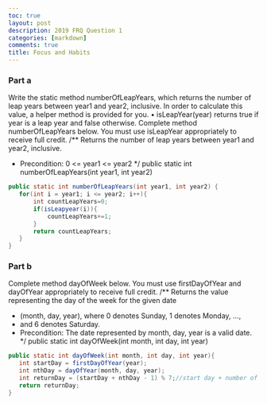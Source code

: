 ```yaml
---
toc: true
layout: post
description: 2019 FRQ Question 1
categories: [markdown]
comments: true
title: Focus and Habits
---
```


### Part a
Write the static method numberOfLeapYears, which returns the number of leap years between
year1 and year2, inclusive.
In order to calculate this value, a helper method is provided for you.
• isLeapYear(year) returns true if year is a leap year and false otherwise.
Complete method numberOfLeapYears below. You must use isLeapYear appropriately to
receive full credit.
/** Returns the number of leap years between year1 and year2, inclusive.
 * Precondition: 0 <= year1 <= year2
 */
 public static int numberOfLeapYears(int year1, int year2) 

 ```java
public static int numberOfLeapYears(int year1, int year2) {
    for(int i = year1; i <= year2; i++){
        int countLeapYears=0;
        if(isLeapyear(i)){
            countLeapYears+=1;
        }
        return countLeapYears;
    }
}
 ```
### Part b
Complete method dayOfWeek below. You must use firstDayOfYear and dayOfYear
appropriately to receive full credit.
 /** Returns the value representing the day of the week for the given date
 * (month, day, year), where 0 denotes Sunday, 1 denotes Monday, ...,
 * and 6 denotes Saturday.
 * Precondition: The date represented by month, day, year is a valid date.
 */
 public static int dayOfWeek(int month, int day, int year) 

 ```java
 public static int dayOfWeek(int month, int day, int year){
    int startDay = firstDayOfYear(year);
    int nthDay = dayOfYear(month, day, year);
    int returnDay = (startDay + nthDay - 1) % 7;//start day + number of days plus leftover days are used to calculate final day
    return returnDay;
}
```